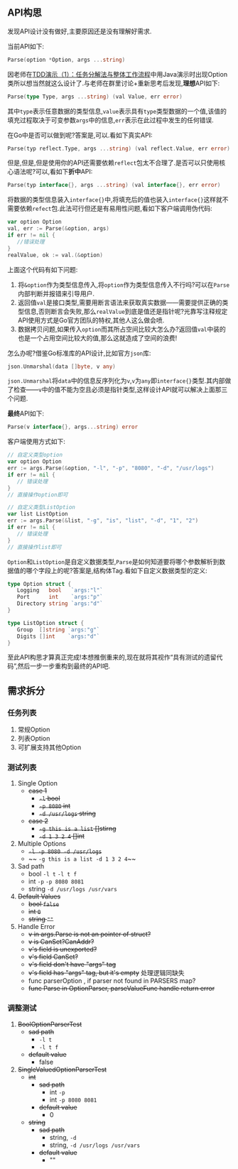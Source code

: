 ## API构思

发现API设计没有做好,主要原因还是没有理解好需求.

当前API如下:

```go
Parse(option *Option, args ...string)
```
因老师在[TDD演示（1）：任务分解法与整体工作流程](https://time.geekbang.org/column/article/494207)中用Java演示时出现Option类所以想当然就这么设计了.与老师在群里讨论+重新思考后发现,**理想**API如下:

```go
Parse(type Type, args ...string) (val Value, err error)
```
其中`type`表示任意数据的类型信息,`value`表示具有`type`类型数据的一个值,该值的填充过程取决于可变参数`args`中的信息,`err`表示在此过程中发生的任何错误.

在Go中是否可以做到呢?答案是,可以.看如下真实API:
```go
Parse(typ reflect.Type, args ...string) (val reflect.Value, err error)
```
但是,但是,但是使用你的API还需要依赖`reflect`包太不合理了.是否可以只使用核心语法呢?可以,看如下**折中**API:
```go
Parse(typ interface{}, args ...string) (val interface{}, err error)
```
将数据的类型信息装入`interface{}`中,将填充后的值也装入`interface{}`这样就不需要依赖`refect`包.此法可行但还是有易用性问题,看如下客户端调用伪代码:
```go
var option Option
val, err := Parse(&option, args)
if err != nil {
   //错误处理
}
realValue, ok := val.(&option)
```
上面这个代码有如下问题:
1. 将`&option`作为类型信息传入,将`option`作为类型信息传入不行吗?可以在`Parse`内部判断并报错来引导用户.
2. 返回值`val`是接口类型,需要用断言语法来获取真实数据——需要提供正确的类型信息,否则断言会失败,那么`realValue`到底是值还是指针呢?光靠写注释规定API使用方式是Go官方团队的特权,其他人这么做会喷.
3. 数据拷贝问题,如果传入`option`而其所占空间比较大怎么办?返回值`val`中装的也是一个占用空间比较大的值,那么这就造成了空间的浪费!

怎么办呢?借鉴Go标准库的API设计,比如官方`json`库:
```go
json.Unmarshal(data []byte, v any)
```
`json.Unmarshal`将`data`中的信息反序列化为`v`,`v`为`any`即`interface{}`类型.其内部做了检查——`v`中的值不能为空且必须是指针类型,这样设计API就可以解决上面那三个问题.

**最终**API如下:
```go
Parse(v interface{}, args...string) error
```
客户端使用方式如下:
```go
// 自定义类型option
var option Option
err := args.Parse(&option, "-l", "-p", "8080", "-d", "/usr/logs")
if err != nil {
   // 错误处理
}
// 直接操作option即可

// 自定义类型ListOption
var list ListOption
err := args.Parse(&list, "-g", "is", "list", "-d", "1", "2")
if err != nil {
   // 错误处理
}
// 直接操作list即可
```
`Option`和`ListOption`是自定义数据类型,`Parse`是如何知道要将哪个参数解析到数据值的哪个字段上的呢?答案是,结构体Tag.看如下自定义数据类型的定义:
```go
type Option struct {
   Logging   bool   `args:"l"`
   Port      int    `args:"p"`
   Directory string `args:"d"`
}

type ListOption struct {
   Group  []string `args:"g"`
   Digits []int    `args:"d"`
}
```
至此API构思才算真正完成!本想推倒重来的,现在就将其视作“具有测试的遗留代码”,然后一步一步重构到最终的API吧.

## 需求拆分

### 任务列表

1. 常规Option
2. 列表Option
3. 可扩展支持其他Option

### 测试列表

1. Single Option
    - ~~case 1~~
      - ~~`-l` bool~~
      - ~~`-p 8080` int~~
      - ~~`-d /usr/logs` string~~
    - ~~case 2~~
      - ~~`-g this is a list` []stirng~~
      - ~~`-d 1 3 2 4` []int~~
2. Multiple Options
   - ~~`-l -p 8080 -d /usr/logs`~~
   - ~~ `-g this is a list -d 1 3 2 4`~~
3. Sad path
   - bool `-l t` `-l t f`
   - int `-p` `-p 8080 8081`
   - string `-d /usr/logs /usr/vars`
4. ~~Default Values~~
   - ~~bool `false`~~
   - ~~int `0`~~
   - ~~string `""`~~
5. Handle Error
   - ~~v in args.Parse is not an pointer of struct?~~
   - ~~v is CanSet?CanAddr?~~
   - ~~v's field is unexported?~~
   - ~~v's field CanSet?~~
   - ~~v's field don't have "args" tag~~
   - ~~v's field has "args" tag, but it's empty~~ 处理逻辑同缺失
   - func parserOption , if parser not found in PARSERS map?
   - ~~func Parse in OptionParser, parseValueFunc handle return error~~

### 调整测试

1. ~~BoolOptionParserTest~~
   - ~~sad path~~
     - `-l t`
     - `-l t f`
   - ~~default value~~
     - false
2. ~~SingleValuedOptionParserTest~~
   - ~~int~~
     - ~~sad path~~
       - int `-p` 
       - int `-p 8080 8081`
     - ~~default value~~
       - 0
   - ~~string~~
     - ~~sad path~~
       - string, `-d`
       - string, `-d /usr/logs /usr/vars`
     - ~~default value~~
       - ""